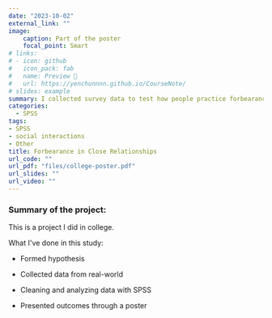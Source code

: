 ```yaml
---
date: "2023-10-02"
external_link: ""
image:
    caption: Part of the poster
    focal_point: Smart
# links:
# - icon: github
#   icon_pack: fab
#   name: Preview 📖
#   url: https://yenchunnnn.github.io/CourseNote/
# slides: example
summary: I collected survey data to test how people practice forbearance still have high relationship satisfaction.
categories:
  - SPSS
tags:
- SPSS
- social interactions
- Other
title: Forbearance in Close Relationships
url_code: ""
url_pdf: "files/college-poster.pdf"
url_slides: ""
url_video: ""
---
```


### Summary of the project:

This is a project I did in college.

What I've done in this study:

- Formed hypothesis

- Collected data from real-world

- Cleaning and analyzing data with SPSS

- Presented outcomes through a poster
